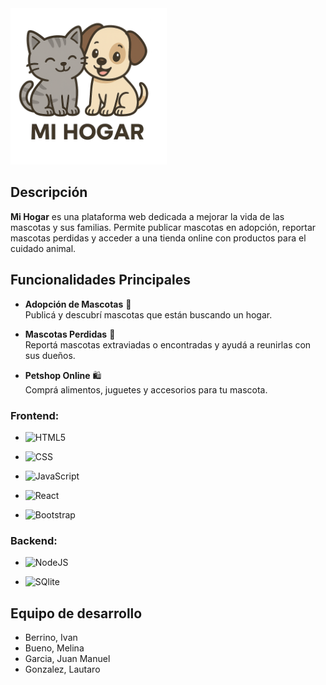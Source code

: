 <img src="https://github.com/melinab1998/TPI-PROGRAMACION-III/blob/main/frontend/src/img/logo.png?raw=true" alt="Logo-MiHogar" width="250"/>

## Descripción
**Mi Hogar** es una plataforma web dedicada a mejorar la vida de las mascotas y sus familias. Permite publicar mascotas en adopción, reportar mascotas perdidas y acceder a una tienda online con productos para el cuidado animal.

## Funcionalidades Principales

- **Adopción de Mascotas** 🐶  
  Publicá y descubrí mascotas que están buscando un hogar.

- **Mascotas Perdidas** 🔎  
  Reportá mascotas extraviadas o encontradas y ayudá a reunirlas con sus dueños.

- **Petshop Online** 🛍️  
  Comprá alimentos, juguetes y accesorios para tu mascota.


### Frontend:


- ![HTML5](https://img.shields.io/badge/-HTML5-333333?style=flat&logo=HTML5)

- ![CSS](https://img.shields.io/badge/-CSS-333333?style=flat&logo=CSS3&logoColor=1572B6)

- ![JavaScript](https://img.shields.io/badge/-JavaScript-333333?style=flat&logo=javascript)

- ![React](https://img.shields.io/badge/-React-333333?style=flat&logo=react)

- ![Bootstrap](https://img.shields.io/badge/-Bootstrap-333333?style=flat-square&logo=bootstrap)

### Backend:
- ![NodeJS](https://img.shields.io/badge/Node.js-333333?logo=node.js&logoColor=white)

- ![SQlite](https://img.shields.io/badge/-SQlite-333333?style=flat&logo=sqlite)

## Equipo de desarrollo

- Berrino, Ivan
- Bueno, Melina
- Garcia, Juan Manuel
- Gonzalez, Lautaro
